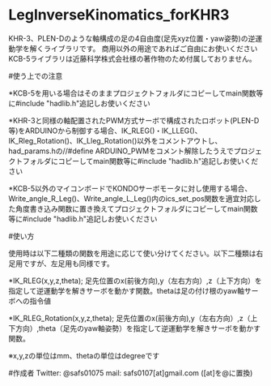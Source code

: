 # LegInverseKinomatics_forKHR3

KHR-3、PLEN-Dのような軸構成の足の4自由度(足先xyz位置・yaw姿勢)の逆運動学を解くライブラリです。
商用以外の用途であればご自由にお使いください
KCB-5ライブラリは近藤科学株式会社様の著作物のため付属しておりません。

#使う上での注意

*KCB-5を用いる場合はそのままプロジェクトフォルダにコピーしてmain関数等に#include "hadlib.h"追記しお使いください

*KHR-3と同様の軸配置されたPWM方式サーボで構成されたロボット(PLEN-D等)をARDUINOから制御する場合、IK_RLEG()・IK_LLEG()、IK_Rleg_Rotation()、IK_Lleg_Rotation()以外をコメントアウトし、had_params.hの//#define ARDUINO_PWMをコメント解除したうえでプロジェクトフォルダにコピーしてmain関数等に#include "hadlib.h"追記しお使いください

*KCB-5以外のマイコンボードでKONDOサーボモータに対し使用する場合、Write_angle_R_Leg()、Write_angle_L_Leg()内のics_set_pos関数を適宜対応した角度書き込み関数に置き換えてプロジェクトフォルダにコピーしてmain関数等に#include "hadlib.h"追記しお使いください

#使い方

使用時は以下二種類の関数を用途に応じて使い分けてください。以下二種類は右足用ですが、左足用も同様です。

*IK_RLEG(x,y,z,theta);
 足先位置のx(前後方向),y（左右方向）,z（上下方向）を指定して逆運動学を解きサーボを動かす関数。thetaは足の付け根のyaw軸サーボへの指令値

*IK_RLEG_Rotation(x,y,z,theta);
 足先位置のx(前後方向),y（左右方向）,z（上下方向）,theta（足先のyaw軸姿勢）を指定して逆運動学を解きサーボを動かす関数。

※x,y,zの単位はmm、thetaの単位はdegreeです

#作成者
Twitter: @safs01075
mail: safs0107[at]gmail.com ([at]を@に置換)
